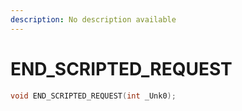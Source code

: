 ```yaml
---
description: No description available 
---
```


# END_SCRIPTED_REQUEST

```cpp
void END_SCRIPTED_REQUEST(int _Unk0);
```